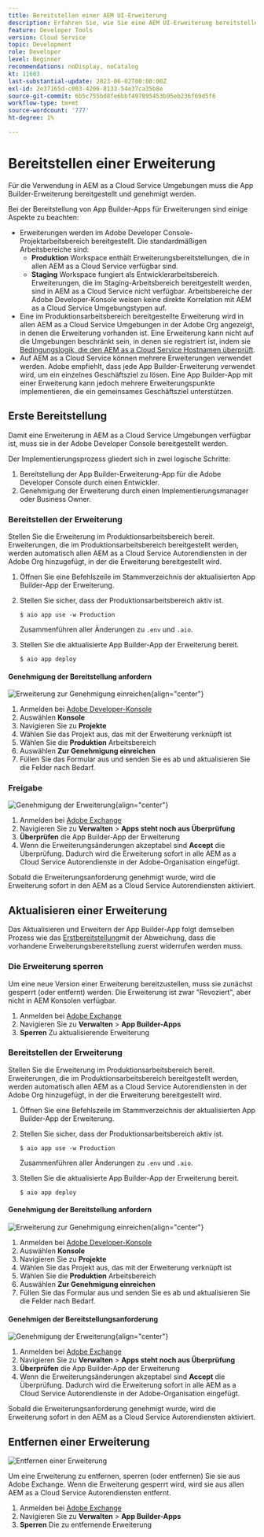 ```yaml
---
title: Bereitstellen einer AEM UI-Erweiterung
description: Erfahren Sie, wie Sie eine AEM UI-Erweiterung bereitstellen.
feature: Developer Tools
version: Cloud Service
topic: Development
role: Developer
level: Beginner
recommendations: noDisplay, noCatalog
kt: 11603
last-substantial-update: 2023-06-02T00:00:00Z
exl-id: 2e37165d-c003-4206-8133-54e37ca35b8e
source-git-commit: 6b5c755bd8fe6bbf497895453b95eb236f69d5f6
workflow-type: tm+mt
source-wordcount: '777'
ht-degree: 1%

---
```


# Bereitstellen einer Erweiterung

Für die Verwendung in AEM as a Cloud Service Umgebungen muss die App Builder-Erweiterung bereitgestellt und genehmigt werden.

Bei der Bereitstellung von App Builder-Apps für Erweiterungen sind einige Aspekte zu beachten:

+ Erweiterungen werden im Adobe Developer Console-Projektarbeitsbereich bereitgestellt. Die standardmäßigen Arbeitsbereiche sind:
   + __Produktion__ Workspace enthält Erweiterungsbereitstellungen, die in allen AEM as a Cloud Service verfügbar sind.
   + __Staging__ Workspace fungiert als Entwicklerarbeitsbereich. Erweiterungen, die im Staging-Arbeitsbereich bereitgestellt werden, sind in AEM as a Cloud Service nicht verfügbar.
Arbeitsbereiche der Adobe Developer-Konsole weisen keine direkte Korrelation mit AEM as a Cloud Service Umgebungstypen auf.
+ Eine im Produktionsarbeitsbereich bereitgestellte Erweiterung wird in allen AEM as a Cloud Service Umgebungen in der Adobe Org angezeigt, in denen die Erweiterung vorhanden ist.
Eine Erweiterung kann nicht auf die Umgebungen beschränkt sein, in denen sie registriert ist, indem sie [Bedingungslogik, die den AEM as a Cloud Service Hostnamen überprüft](https://developer.adobe.com/uix/docs/guides/publication/#enabling-extension-only-on-specific-aem-environments).
+ Auf AEM as a Cloud Service können mehrere Erweiterungen verwendet werden. Adobe empfiehlt, dass jede App Builder-Erweiterung verwendet wird, um ein einzelnes Geschäftsziel zu lösen. Eine App Builder-App mit einer Erweiterung kann jedoch mehrere Erweiterungspunkte implementieren, die ein gemeinsames Geschäftsziel unterstützen.

## Erste Bereitstellung

Damit eine Erweiterung in AEM as a Cloud Service Umgebungen verfügbar ist, muss sie in der Adobe Developer Console bereitgestellt werden.

Der Implementierungsprozess gliedert sich in zwei logische Schritte:

1. Bereitstellung der App Builder-Erweiterung-App für die Adobe Developer Console durch einen Entwickler.
1. Genehmigung der Erweiterung durch einen Implementierungsmanager oder Business Owner.

### Bereitstellen der Erweiterung

Stellen Sie die Erweiterung im Produktionsarbeitsbereich bereit. Erweiterungen, die im Produktionsarbeitsbereich bereitgestellt werden, werden automatisch allen AEM as a Cloud Service Autorendiensten in der Adobe Org hinzugefügt, in der die Erweiterung bereitgestellt wird.

1. Öffnen Sie eine Befehlszeile im Stammverzeichnis der aktualisierten App Builder-App der Erweiterung.
1. Stellen Sie sicher, dass der Produktionsarbeitsbereich aktiv ist.

   ```shell
   $ aio app use -w Production
   ```

   Zusammenführen aller Änderungen zu `.env` und `.aio`.

1. Stellen Sie die aktualisierte App Builder-App der Erweiterung bereit.

   ```shell
   $ aio app deploy
   ```

#### Genehmigung der Bereitstellung anfordern

![Erweiterung zur Genehmigung einreichen](./assets/deploy/submit-for-approval.png){align="center"}

1. Anmelden bei [Adobe Developer-Konsole](https://developer.adobe.com)
1. Auswählen __Konsole__
1. Navigieren Sie zu __Projekte__
1. Wählen Sie das Projekt aus, das mit der Erweiterung verknüpft ist
1. Wählen Sie die __Produktion__ Arbeitsbereich
1. Auswählen __Zur Genehmigung einreichen__
1. Füllen Sie das Formular aus und senden Sie es ab und aktualisieren Sie die Felder nach Bedarf.

### Freigabe

![Genehmigung der Erweiterung](./assets/deploy/adobe-exchange.png){align="center"}

1. Anmelden bei [Adobe Exchange](https://exchange.adobe.com/)
1. Navigieren Sie zu __Verwalten__ > __Apps steht noch aus Überprüfung__
1. __Überprüfen__ die App Builder-App der Erweiterung
1. Wenn die Erweiterungsänderungen akzeptabel sind __Accept__ die Überprüfung. Dadurch wird die Erweiterung sofort in alle AEM as a Cloud Service Autorendienste in der Adobe-Organisation eingefügt.

Sobald die Erweiterungsanforderung genehmigt wurde, wird die Erweiterung sofort in den AEM as a Cloud Service Autorendiensten aktiviert.

## Aktualisieren einer Erweiterung

Das Aktualisieren und Erweitern der App Builder-App folgt demselben Prozess wie das [Erstbereitstellung](#initial-deployment)mit der Abweichung, dass die vorhandene Erweiterungsbereitstellung zuerst widerrufen werden muss.

### Die Erweiterung sperren

Um eine neue Version einer Erweiterung bereitzustellen, muss sie zunächst gesperrt (oder entfernt) werden. Die Erweiterung ist zwar &quot;Revoziert&quot;, aber nicht in AEM Konsolen verfügbar.

1. Anmelden bei [Adobe Exchange](https://exchange.adobe.com/)
1. Navigieren Sie zu __Verwalten__ > __App Builder-Apps__
1. __Sperren__ Zu aktualisierende Erweiterung

### Bereitstellen der Erweiterung

Stellen Sie die Erweiterung im Produktionsarbeitsbereich bereit. Erweiterungen, die im Produktionsarbeitsbereich bereitgestellt werden, werden automatisch allen AEM as a Cloud Service Autorendiensten in der Adobe Org hinzugefügt, in der die Erweiterung bereitgestellt wird.

1. Öffnen Sie eine Befehlszeile im Stammverzeichnis der aktualisierten App Builder-App der Erweiterung.
1. Stellen Sie sicher, dass der Produktionsarbeitsbereich aktiv ist.

   ```shell
   $ aio app use -w Production
   ```

   Zusammenführen aller Änderungen zu `.env` und `.aio`.

1. Stellen Sie die aktualisierte App Builder-App der Erweiterung bereit.

   ```shell
   $ aio app deploy
   ```

#### Genehmigung der Bereitstellung anfordern

![Erweiterung zur Genehmigung einreichen](./assets/deploy/submit-for-approval.png){align="center"}

1. Anmelden bei [Adobe Developer-Konsole](https://developer.adobe.com)
1. Auswählen __Konsole__
1. Navigieren Sie zu __Projekte__
1. Wählen Sie das Projekt aus, das mit der Erweiterung verknüpft ist
1. Wählen Sie die __Produktion__ Arbeitsbereich
1. Auswählen __Zur Genehmigung einreichen__
1. Füllen Sie das Formular aus und senden Sie es ab und aktualisieren Sie die Felder nach Bedarf.

#### Genehmigen der Bereitstellungsanforderung

![Genehmigung der Erweiterung](./assets/deploy/adobe-exchange.png){align="center"}

1. Anmelden bei [Adobe Exchange](https://exchange.adobe.com/)
1. Navigieren Sie zu __Verwalten__ > __Apps steht noch aus Überprüfung__
1. __Überprüfen__ die App Builder-App der Erweiterung
1. Wenn die Erweiterungsänderungen akzeptabel sind __Accept__ die Überprüfung. Dadurch wird die Erweiterung sofort in alle AEM as a Cloud Service Autorendienste in der Adobe-Organisation eingefügt.

Sobald die Erweiterungsanforderung genehmigt wurde, wird die Erweiterung sofort in den AEM as a Cloud Service Autorendiensten aktiviert.

## Entfernen einer Erweiterung

![Entfernen einer Erweiterung](./assets/deploy/revoke.png)

Um eine Erweiterung zu entfernen, sperren (oder entfernen) Sie sie aus Adobe Exchange. Wenn die Erweiterung gesperrt wird, wird sie aus allen AEM as a Cloud Service Autorendiensten entfernt.

1. Anmelden bei [Adobe Exchange](https://exchange.adobe.com/)
1. Navigieren Sie zu __Verwalten__ > __App Builder-Apps__
1. __Sperren__ Die zu entfernende Erweiterung
